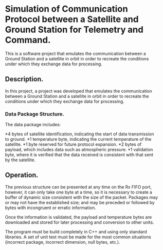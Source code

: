 # Simulation of Communication Protocol between a Satellite and Ground Station for Telemetry and Command.
This is a software project that emulates the communication between a Ground Station and a satellite in orbit in order to recreate the conditions under which they exchange data for processing.

## Description. 

In this project, a project was developed that emulates the communication between a Ground Station and a satellite in orbit in order to recreate the conditions under which they exchange data for processing.

### Data Package Structure. 

The data package includes:

*4 bytes of satellite identification, indicating the start of data transmission to ground.
*1 temperature byte, indicating the current temperature of the satellite.
*1 byte reserved for future protocol expansion.
*2 bytes of payload, which includes data such as atmospheric pressure.
*1 validation byte, where it is verified that the data received is consistent with that sent by the satellite.

## Operation. 

The previous structure can be presented at any time on the Rx FIFO port, however, it can only take one byte at a time, so it is necessary to create a buffer of dynamic size consistent with the size of the packet. Packages may or may not have the established size; and may be preceded or followed by bytes with incongruent or erratic information.

Once the information is validated, the payload and temperature bytes are downloaded and stored for later processing and conversion to other units.

The program must be build completely in C++ and using only standard libraries. A set of unit test must be made for the most common situations (incorrect package, incorrect dimension, null bytes, etc.).

